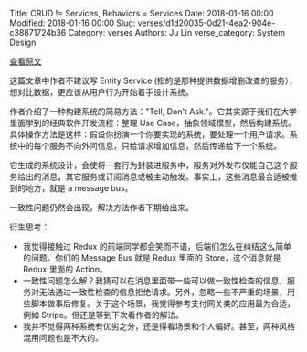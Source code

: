 Title: CRUD != Services, Behaviors = Services
Date: 2018-01-16 00:00
Modified: 2018-01-16 00:00
Slug: verses/d1d20035-0d21-4ea2-904e-c38871724b36
Category: verses
Authors: Ju Lin
verse_category: System Design

[查看原文](http://www.michaelnygard.com/blog/2018/01/services-by-lifecycle/)

这篇文章中作者不建议写 Entity Service (指的是那种提供数据增删改查的服务），想对比数据，更应该从用户行为开始着手设计系统。

作者介绍了一种构建系统的简易方法："Tell, Don't Ask."。它其实源于我们在大学里面学到的经典软件开发流程：整理 Use Case，抽象领域模型，然后构建系统。具体操作方法是这样：假设你扮演一个你要实现的系统，要处理一个用户请求。系统中的每个服务不向外问信息，只给请求增加信息，然后传递给下一个系统。

它生成的系统设计，会使将一套行为封装进服务中，服务对外发布仅能自己这个服务给出的消息，其它服务或订阅消息或被主动触发。事实上，这些消息最合适被推到的地方，就是 a message bus。

一致性问题仍然会出现，解决方法作者下期给出来。

衍生思考：

* 我觉得接触过 Redux 的前端同学都会笑而不语，后端们怎么在纠结这么简单的问题。你们的 Message Bus 就是 Redux 里面的 Store，这个消息就是 Redux 里面的 Action。
* 一致性问题怎么解？我猜可以在消息里面带一些可以做一致性检查的信息，服务对无法通过一致性检查的信息拒绝请求。另外，忽略一些不严重的场景，用些脚本做事后修复。关于这个场景，我觉得参考支付网关类的应用最为合适，例如 Stripe。但还是等到下次看作者的解法。
* 我并不觉得两种系统有优劣之分，还是得看场景和个人偏好。甚至，两种风格混用问题也是不大的。
